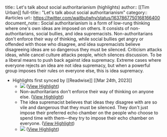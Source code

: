 title:: Let's talk about social authoritarianism (highlights)
author:: [[Tim Urban]]
full-title:: "Let's talk about social authoritarianism"
category:: #articles
url:: https://twitter.com/waitbutwhy/status/1637867750168166400
document_note:: Social authoritarianism is a form of low-rung thinking where one's own ideas are imposed on others. It consists of non-authoritarians, social bullies, and idea supremacists. Non-authoritarians don't enforce their way of thinking, while social bullies get angry or offended with those who disagree, and idea supremacists believe disagreeing ideas are so dangerous they must be silenced. Criticism attacks ideas, while cancel culture attacks people, which silences discussion. To be a liberal means to push back against idea supremacy. Extreme cases where everyone rejects an idea are not idea supremacy, but when a powerful group imposes their rules on everyone else, this is idea supremacy.

- Highlights first synced by [[Readwise]] [[Mar 24th, 2023]]
	- ![](https://pbs.twimg.com/media/FrrOJWLWcAE3ysn.jpg) ([View Highlight](https://read.readwise.io/read/01gw99kzsjnnhszknjn5y7v9kd))
	- Non-authoritarians don't enforce their way of thinking on anyone else. ([View Highlight](https://read.readwise.io/read/01gw99m48v0s4sgqfsvgf0emmj))
	- The idea supremacist believes that ideas they disagree with are so vile and dangerous that they must be silenced. They don't just impose their preferred echo chamber on the people who choose to spend time with them—they try to impose their echo chamber on everyone. ([View Highlight](https://read.readwise.io/read/01gw99nvejzekagq928hmb0dnp))
	- ![](https://pbs.twimg.com/media/FrrVOoFXoAEOWYe.jpg) ([View Highlight](https://read.readwise.io/read/01gw99nxdvrsam320b73cyjjap))